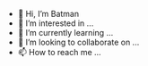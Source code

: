 - 👋 Hi, I’m Batman
- 👀 I’m interested in ...
- 🌱 I’m currently learning ...
- 💞️ I’m looking to collaborate on ...
- 📫 How to reach me ...

<!---
purpleEnchanter/purpleEnchanter is a ✨ special ✨ repository because its `README.md` (this file) appears on your GitHub profile.
You can click the Preview link to take a look at your changes.
--->
